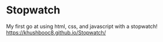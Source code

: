 # Stopwatch
My first go at using html, css, and javascript with a stopwatch! https://khushbooc8.github.io/Stopwatch/
